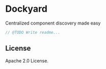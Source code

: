 # Dockyard

Centralized component discovery made easy

```java
// @TODO Write readme...
```

## License

Apache 2.0 License.